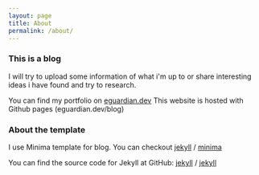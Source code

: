 ```yaml
---
layout: page
title: About
permalink: /about/
---
```


### This is a blog

I will try to upload some information of what i'm up to or share interesting ideas i have found and try to research.

You can find my portfolio on [eguardian.dev](eguardian.dev)
This website is hosted with Github pages (eguardian.dev/blog)


### About the template

I use Minima template for blog. You can checkout 
[jekyll][jekyll-organization] /
[minima](https://github.com/jekyll/minima)

You can find the source code for Jekyll at GitHub:
[jekyll][jekyll-organization] /
[jekyll](https://github.com/jekyll/jekyll)


[jekyll-organization]: https://github.com/jekyll
